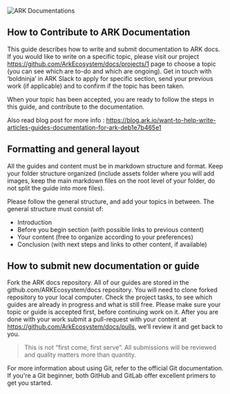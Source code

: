 
![ARK Documentations](https://github.com/ArkEcosystem/docs/blob/master/assets/img/arkDocumentation.png)

## How to Contribute to ARK Documentation

This guide describes how to write and submit documentation to ARK docs. If you would like to write on a specific topic, please visit our project https://github.com/ArkEcosystem/docs/projects/1  page to choose a topic (you can see which are to-do and which are ongoing). Get in touch with ‘boldninja’ in ARK Slack to apply for specific section, send your previous work (if applicable) and to confirm if the topic has been taken.

When your topic has been accepted, you are ready to follow the steps in this guide, and contribute to the documentation.

Also read blog post for more info : https://blog.ark.io/want-to-help-write-articles-guides-documentation-for-ark-deb1e7b465e1 

## Formatting and general layout
All the guides and content must be in markdown structure and format. Keep your folder structure organized (include assets folder where you will add images, keep the main markdown files on the root level of your folder, do not split the guide into more files).

Please follow the general structure, and add your topics in between. The general structure must consist of:

- Introduction
- Before you begin section (with possible links to previous content)
- Your content (free to organize according to your preferences)
- Conclusion (with next steps and links to other content, if available)

## How to submit new documentation or guide
Fork the ARK docs repository. All of our guides are stored in the github.com/ARKEcosystem/docs repository. You will need to clone forked repository to your local computer. Check the project tasks, to see which guides are already in progress and what is still free. Please make sure your topic or guide is accepted first, before continuing work on it. After you are done with your work submit a pull-request with your content at https://github.com/ArkEcosystem/docs/pulls, we’ll review it and get back to you.


>This is not “first come, first serve”. All submissions will be reviewed and quality matters more than quantity.

For more information about using Git, refer to the official Git documentation. If you're a Git beginner, both GitHub and GitLab offer excellent primers to get you started.

